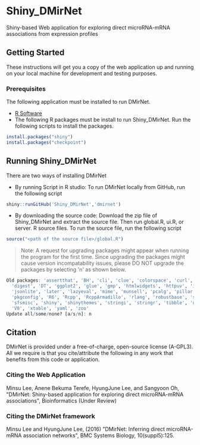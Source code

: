 # Shiny_DMirNet
Shiny-based Web application for exploring direct microRNA-mRNA associations from expression profiles
## Getting Started
These instructions will get you a copy of the web application up and running on your local machine for development and testing purposes.
### Prerequisites
The following application must be installed to run DMirNet.
* [R Software](https://cran.r-project.org/) 
* The following R packages must be install to run Shiny_DMirNet. Run the following scripts to install the packages.
```R
install.packages("shiny")
install.packages("checkpoint")
```
## Running Shiny_DMirNet
There are two ways of installing DMirNet
* By running Script in R studio: To run DMirNet locally from GitHub, run the following script
```R
shiny::runGitHub('Shiny_DMirNet','dmirnet')
```
* By downloading the source code: Download the zip file of Shiny_DMirNet and extract the source file. Then run global.R, ui.R, or server. R source files. To run the source file, run the following script
```R
source("<path of the source file>/global.R")
```
> Note: A request for upgrading packages might appear when running the program for the first time. Since upgrading the packages might cause version incompatability issues, please DO NOT upgrade the packages by selecting 'n' as shown below. 
```R
Old packages: 'assertthat', 'BH', 'cli', 'clue', 'colorspace', 'curl',
  'digest', 'DT', 'ggplot2', 'glue', 'gmp', 'htmlwidgets', 'httpuv', 'igraph',
  'jsonlite', 'later', 'lazyeval', 'mime', 'munsell', 'pcalg', 'pillar',
  'pkgconfig', 'R6', 'Rcpp', 'RcppArmadillo', 'rlang', 'robustbase', 'scales',
  'sfsmisc', 'shiny', 'shinythemes', 'stringi', 'stringr', 'tibble', 'utf8',
  'V8', 'xtable', 'yaml', 'zoo'
Update all/some/none? [a/s/n]: n
```
## Citation
DMirNet is provided under a free-of-charge, open-source license (A-GPL3). All we require is that you cite/attribute the following in any work that benefits from this code or application.
### Citing the Web Application
Minsu Lee, Anene Bekuma Terefe, HyungJune Lee, and Sangyoon Oh, "DMirNet: Shiny-based application for exploring direct microRNA-mRNA associations", Bioinformatics (Under Review)
### Citing the DMirNet framework 
Minsu Lee and HyungJune Lee, (2016) "DMirNet: Inferring direct microRNA-mRNA association networks", BMC Systems Biology, 10(suppl5):125. 
